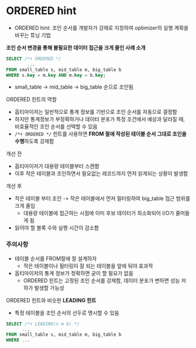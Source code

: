 # ORDERED hint
- ORDERED hint: 조인 순서를 개발자가 강제로 지정하여 optimizer의 실행 계획을 바꾸는 튜닝 기법

**조인 순서 변경을 통해 불필요한 데이터 접근을 크게 줄인 사례 소개**
```sql
SELECT /*+ ORDERED */
        ...
FROM small_table s, mid_table m, big_table b
WHERE s.key = m.key AND m.key = b.key;
```
- small_table -> mid_table -> big_table 순으로 조인됨

ORDERED 힌트의 역할
- 옵티마이저는 일반적으로 통계 정보를 기반으로 조인 순서를 자동으로 결정함
- 하지만 통계정보가 부정확하거나 데이터 분포가 특정 조건에서 예상과 달라질 때, 비효율적인 조인 순서를 선택할 수 있음
- `/*+ ORDERED */` 힌트를 사용하면 **FROM 절에 작성된 테이블 순서 그대로 조인을 수행**하도록 강제함

개선 전
- 옵티마이저가 대용량 테이블부터 스캔함
- 이후 작은 테이블과 조인하면서 필요없는 레코드까지 먼저 읽게되는 상황이 발생함

개선 후
- 작은 테이블 부터 조인 -> 작은 테이블에서 먼저 필터링하여 big_table 접근 범위를 크게 줄임
  - 대용량 테이블에 접근하는 시점에 이미 후보 데이터가 최소화되어 I/O가 줄어들게 됨
- 읽어야 할 블록 수와 실행 시간이 감소함

### 주의사항
- 테이블 순서를 FROM절에 잘 설계하자
  - 작은 테이블이나 필터링이 잘 되는 테이블을 앞에 둬야 효과적
- 옵티마이저의 통계 정보가 정확하면 굳이 할 필요가 없음
  - ORDERED 힌트는 고정된 조인 순서를 강제함, 데이터 분포가 변하면 성능 저하가 발생할 가능성

ORDERED 힌트와 비슷한 **LEADING 힌트**
- 특정 테이블을 조인 순서의 선두로 명시할 수 있음
```sql
SELECT /*+ LEADING(s m b) */
      ...
FROM small_table s, mid_table m, big_table b
WHERE ...
```
